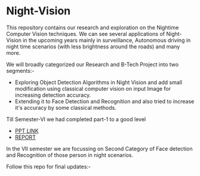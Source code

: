 # Night-Vision

This repository contains our research and exploration on the Nightime Computer Vision techniques. We can see several applications of Night-Vision in the upcoming years mainly in surveillance, Autonomous driving in night time scenarios (with less brightness around the roads) and many more.

We will broadly categorized our Research and B-Tech Project into two segments:-

 - Exploring Object Detection Algorithms in Night Vision and add small modification using classical computer vision on input Image for increasing detection accuracy.
 -  Extending it to Face Detection and Recognition and also tried to increase it's accuracy by some classical methods.

Till Semester-VI we had completed part-1 to a good level
  - [PPT LINK](https://docs.google.com/presentation/d/12UK9EkO_1dVs8B5-fNCc7cl-8FWKsg2vIE2kiuW5Ghg/edit?usp=sharing) 
  - [REPORT](Report_VI_SEM.pdf)

In the VII semester we are focussing on Second Category of Face detection and Recognition of those person in night scenarios. 

Follow this repo for final updates:-